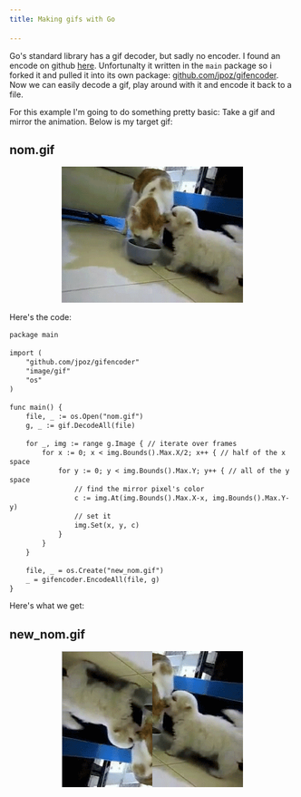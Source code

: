 ```yaml
---
title: Making gifs with Go 
  
---
```


Go's standard library has a gif decoder, but sadly no encoder. I found an encode on github [here](https://github.com/boppreh/gifencoder). Unfortunalty it written in the `main` package so i forked it and pulled it into its own package: [github.com/jpoz/gifencoder](https://github.com/jpoz/gifencoder). Now we can easily decode a gif, play around with it and encode it back to a file.

For this example I'm going to do something pretty basic: Take a gif and mirror the animation. Below is my target gif:

## nom.gif

<div style='text-align: center'>
  <img src='/images/nom.gif'/>
</div>

Here's the code:

<pre><code data-language="go">package main

import (
	"github.com/jpoz/gifencoder"
	"image/gif"
	"os"
)

func main() {
	file, _ := os.Open("nom.gif")
	g, _ := gif.DecodeAll(file)

	for _, img := range g.Image { // iterate over frames
		for x := 0; x < img.Bounds().Max.X/2; x++ { // half of the x space
			for y := 0; y < img.Bounds().Max.Y; y++ { // all of the y space
				// find the mirror pixel's color
				c := img.At(img.Bounds().Max.X-x, img.Bounds().Max.Y-y)
				// set it
				img.Set(x, y, c)
			}
		}
	}

	file, _ = os.Create("new_nom.gif")
	_ = gifencoder.EncodeAll(file, g)
}
</code></pre>

Here's what we get:


## new_nom.gif

<div style='text-align: center'>
  <img src='/images/new_nom.gif'/>
</div>



